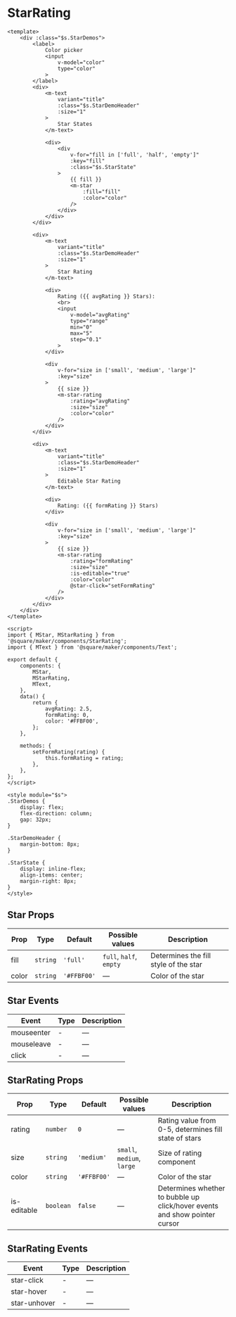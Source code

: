 # StarRating

```vue
<template>
	<div :class="$s.StarDemos">
		<label>
			Color picker
			<input
				v-model="color"
				type="color"
			>
		</label>
		<div>
			<m-text
				variant="title"
				:class="$s.StarDemoHeader"
				:size="1"
			>
				Star States
			</m-text>

			<div>
				<div
					v-for="fill in ['full', 'half', 'empty']"
					:key="fill"
					:class="$s.StarState"
				>
					{{ fill }}
					<m-star
						:fill="fill"
						:color="color"
					/>
				</div>
			</div>
		</div>

		<div>
			<m-text
				variant="title"
				:class="$s.StarDemoHeader"
				:size="1"
			>
				Star Rating
			</m-text>

			<div>
				Rating ({{ avgRating }} Stars):
				<br>
				<input
					v-model="avgRating"
					type="range"
					min="0"
					max="5"
					step="0.1"
				>
			</div>

			<div
				v-for="size in ['small', 'medium', 'large']"
				:key="size"
			>
				{{ size }}
				<m-star-rating
					:rating="avgRating"
					:size="size"
					:color="color"
				/>
			</div>
		</div>

		<div>
			<m-text
				variant="title"
				:class="$s.StarDemoHeader"
				:size="1"
			>
				Editable Star Rating
			</m-text>

			<div>
				Rating: ({{ formRating }} Stars)
			</div>

			<div
				v-for="size in ['small', 'medium', 'large']"
				:key="size"
			>
				{{ size }}
				<m-star-rating
					:rating="formRating"
					:size="size"
					:is-editable="true"
					:color="color"
					@star-click="setFormRating"
				/>
			</div>
		</div>
	</div>
</template>

<script>
import { MStar, MStarRating } from '@square/maker/components/StarRating';
import { MText } from '@square/maker/components/Text';

export default {
	components: {
		MStar,
		MStarRating,
		MText,
	},
	data() {
		return {
			avgRating: 2.5,
			formRating: 0,
			color: '#FFBF00',
		};
	},

	methods: {
		setFormRating(rating) {
			this.formRating = rating;
		},
	},
};
</script>

<style module="$s">
.StarDemos {
	display: flex;
	flex-direction: column;
	gap: 32px;
}

.StarDemoHeader {
	margin-bottom: 8px;
}

.StarState {
	display: inline-flex;
	align-items: center;
	margin-right: 8px;
}
</style>
```

<!-- api-tables:start -->
## Star Props

| Prop  | Type     | Default     | Possible values         | Description                           |
| ----- | -------- | ----------- | ----------------------- | ------------------------------------- |
| fill  | `string` | `'full'`    | `full`, `half`, `empty` | Determines the fill style of the star |
| color | `string` | `'#FFBF00'` | —                       | Color of the star                     |


## Star Events

| Event      | Type | Description |
| ---------- | ---- | ----------- |
| mouseenter | -    | —           |
| mouseleave | -    | —           |
| click      | -    | —           |


## StarRating Props

| Prop        | Type      | Default     | Possible values            | Description                                                                |
| ----------- | --------- | ----------- | -------------------------- | -------------------------------------------------------------------------- |
| rating      | `number`  | `0`         | —                          | Rating value from 0-5, determines fill state of stars                      |
| size        | `string`  | `'medium'`  | `small`, `medium`, `large` | Size of rating component                                                   |
| color       | `string`  | `'#FFBF00'` | —                          | Color of the star                                                          |
| is-editable | `boolean` | `false`     | —                          | Determines whether to bubble up click/hover events and show pointer cursor |


## StarRating Events

| Event        | Type | Description |
| ------------ | ---- | ----------- |
| star-click   | -    | —           |
| star-hover   | -    | —           |
| star-unhover | -    | —           |
<!-- api-tables:end -->
